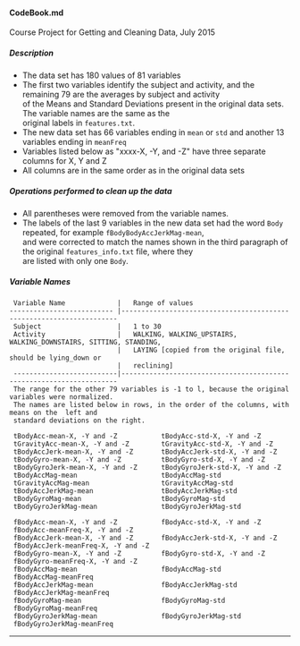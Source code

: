 ####  CodeBook.md  ####
Course Project for Getting and Cleaning Data, July 2015  
  

##### Description  
 
-  The data set has 180 values of 81 variables  
-  The first two variables identify the subject and activity, and the remaining 79 are the averages by subject and activity  
   of the Means and Standard Deviations present in the original data sets. The variable names are the same as the  
 original labels in `features.txt`. 
-  The new data set has 66 variables ending in `mean` or `std` and another 13 variables ending in `meanFreq`   
-  Variables listed below as "xxxx-X, -Y, and -Z" have three separate columns for X, Y and Z
-  All columns are in the same order as in the original data sets   
  

##### Operations performed to clean up the data ####
- All parentheses were removed from the variable names.  
- The labels of the last 9 variables in the new data set had the word `Body` repeated, for example `fBodyBodyAccJerkMag-mean`,  
and were corrected to match the names shown in the third paragraph of the original `features_info.txt` file, where they  
are listed with only one `Body`. 

##### Variable Names

     Variable Name             |   Range of values  
    -------------------------- |---------------------------------------------------------------------   
     Subject 	               |   1 to 30  
     Activity                  |   WALKING, WALKING_UPSTAIRS, WALKING_DOWNSTAIRS, SITTING, STANDING, 
                               |   LAYING [copied from the original file, should be lying_down or
                               |   reclining] 
     --------------------------|---------------------------------------------------------------------
     The range for the other 79 variables is -1 to l, because the original variables were normalized. 
     The names are listed below in rows, in the order of the columns, with means on the  left and  
     standard deviations on the right.  

     tBodyAcc-mean-X, -Y and -Z           tBodyAcc-std-X, -Y and -Z
     tGravityAcc-mean-X, -Y and -Z        tGravityAcc-std-X, -Y and -Z
     tBodyAccJerk-mean-X, -Y and -Z       tBodyAccJerk-std-X, -Y and -Z
     tBodyGyro-mean-X, -Y and -Z          tBodyGyro-std-X, -Y and -Z
     tBodyGyroJerk-mean-X, -Y and -Z      tBodyGyroJerk-std-X, -Y and -Z
     tBodyAccMag-mean                     tBodyAccMag-std
     tGravityAccMag-mean                  tGravityAccMag-std
     tBodyAccJerkMag-mean                 tBodyAccJerkMag-std
     tBodyGyroMag-mean                    tBodyGyroMag-std
     tBodyGyroJerkMag-mean                tBodyGyroJerkMag-std

     fBodyAcc-mean-X, -Y and -Z           fBodyAcc-std-X, -Y and -Z
     fBodyAcc-meanFreq-X, -Y and -Z
     fBodyAccJerk-mean-X, -Y and -Z       fBodyAccJerk-std-X, -Y and -Z
     fBodyAccJerk-meanFreq-X, -Y and -Z
     fBodyGyro-mean-X, -Y and -Z          fBodyGyro-std-X, -Y and -Z
     fBodyGyro-meanFreq-X, -Y and -Z
     fBodyAccMag-mean                     fBodyAccMag-std
     fBodyAccMag-meanFreq
     fBodyAccJerkMag-mean                 fBodyAccJerkMag-std
     fBodyAccJerkMag-meanFreq
     fBodyGyroMag-mean                    fBodyGyroMag-std
     fBodyGyroMag-meanFreq
     fBodyGyroJerkMag-mean                fBodyGyroJerkMag-std
     fBodyGyroJerkMag-meanFreq  
  
------------------------------------------------------------------------------------------------